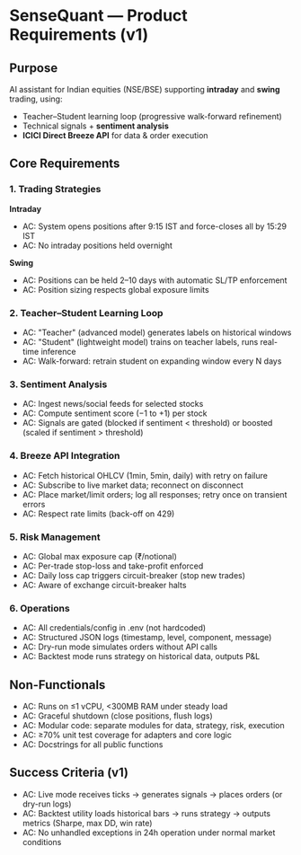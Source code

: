 # SenseQuant — Product Requirements (v1)

## Purpose
AI assistant for Indian equities (NSE/BSE) supporting **intraday** and **swing** trading, using:
- Teacher–Student learning loop (progressive walk-forward refinement)
- Technical signals + **sentiment analysis**
- **ICICI Direct Breeze API** for data & order execution

## Core Requirements

### 1. Trading Strategies
**Intraday**
- AC: System opens positions after 9:15 IST and force-closes all by 15:29 IST
- AC: No intraday positions held overnight

**Swing**
- AC: Positions can be held 2–10 days with automatic SL/TP enforcement
- AC: Position sizing respects global exposure limits

### 2. Teacher–Student Learning Loop
- AC: "Teacher" (advanced model) generates labels on historical windows
- AC: "Student" (lightweight model) trains on teacher labels, runs real-time inference
- AC: Walk-forward: retrain student on expanding window every N days

### 3. Sentiment Analysis
- AC: Ingest news/social feeds for selected stocks
- AC: Compute sentiment score (−1 to +1) per stock
- AC: Signals are gated (blocked if sentiment < threshold) or boosted (scaled if sentiment > threshold)

### 4. Breeze API Integration
- AC: Fetch historical OHLCV (1min, 5min, daily) with retry on failure
- AC: Subscribe to live market data; reconnect on disconnect
- AC: Place market/limit orders; log all responses; retry once on transient errors
- AC: Respect rate limits (back-off on 429)

### 5. Risk Management
- AC: Global max exposure cap (₹/notional)
- AC: Per-trade stop-loss and take-profit enforced
- AC: Daily loss cap triggers circuit-breaker (stop new trades)
- AC: Aware of exchange circuit-breaker halts

### 6. Operations
- AC: All credentials/config in .env (not hardcoded)
- AC: Structured JSON logs (timestamp, level, component, message)
- AC: Dry-run mode simulates orders without API calls
- AC: Backtest mode runs strategy on historical data, outputs P&L

## Non-Functionals
- AC: Runs on ≤1 vCPU, <300MB RAM under steady load
- AC: Graceful shutdown (close positions, flush logs)
- AC: Modular code: separate modules for data, strategy, risk, execution
- AC: ≥70% unit test coverage for adapters and core logic
- AC: Docstrings for all public functions

## Success Criteria (v1)
- AC: Live mode receives ticks → generates signals → places orders (or dry-run logs)
- AC: Backtest utility loads historical bars → runs strategy → outputs metrics (Sharpe, max DD, win rate)
- AC: No unhandled exceptions in 24h operation under normal market conditions

